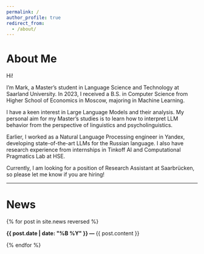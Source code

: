 ```yaml
---
permalink: /
author_profile: true
redirect_from: 
  - /about/
---
```


<div class="about-me">
  <h1>About Me</h1>
  <p>Hi!</p>
  <p>I’m Mark, a Master’s student in Language Science and Technology at Saarland University. In 2023, I received a B.S. in Computer Science from Higher School of Economics in Moscow, majoring in Machine Learning.</p>
  <p>I have a keen interest in Large Language Models and their analysis. My personal aim for my Master’s studies is to learn how to interpret LLM behavior from the perspective of linguistics and psycholinguistics.</p>
  <p>Earlier, I worked as a Natural Language Processing engineer in Yandex, developing state-of-the-art LLMs for the Russian language. I also have research experience from internships in Tinkoff AI and Computational Pragmatics Lab at HSE.</p>
  <p>Currently, I am looking for a position of Research Assistant at Saarbrücken, so please let me know if you are hiring!</p>
</div>

<hr>

<div class="news-section">
  <h1>News</h1>
  {% for post in site.news reversed %}
    <div class="news-item">
      <p><b>{{ post.date | date: "%B %Y" }} &mdash; </b> {{ post.content }}</p>
    </div>
  {% endfor %}
</div>